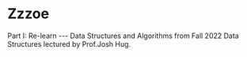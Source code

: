 # Zzzoe
Part I: Re-learn --- Data Structures and Algorithms from Fall 2022 Data Structures lectured by Prof.Josh Hug.
